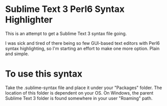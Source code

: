 # Sublime Text 3 Perl6 Syntax Highlighter
This is an attempt to get a Sublime Text 3 syntax file going.

I was sick and tired of there being so few GUI-based text editors with Perl6 syntax highlighting, so I'm starting an effort to make one more option. Plain and simple. 

# To use this syntax
Take the .sublime-syntax file and place it under your "Packages" folder. The location of this folder is dependent on your OS. On Windows, the parent Sublime Text 3 folder is found somewhere in your user "Roaming"  path.
